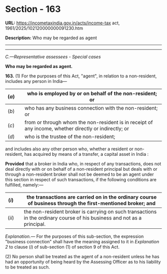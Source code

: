# Section - 163

**URL:** https://incometaxindia.gov.in/acts/income-tax act, 1961/2025/102120000000091230.htm

**Description:** Who may be regarded as agent

---

****

_C.—Representative assessees - Special cases_

**Who may be regarded as agent.**

**163.** (1) For the purposes of this Act, "agent", in relation to a non-resident, includes any person in India—

(_a_)|  |  who is employed by or on behalf of the non-resident; or  
---|---|---  
(_b_)|  |  who has any business connection with the non-resident; or  
(_c_)|  |  from or through whom the non-resident is in receipt of any income, whether directly or indirectly; or  
(_d_)|  |  who is the trustee of the non-resident;  
  
and includes also any other person who, whether a resident or non-resident, has acquired by means of a transfer, a capital asset in India :

**Provided** that a broker in India who, in respect of any transactions, does not deal directly with or on behalf of a non-resident principal but deals with or through a non-resident broker shall not be deemed to be an agent under this section in respect of such transactions, if the following conditions are fulfilled, namely:—

(_i_)|  |  the transactions are carried on in the ordinary course of business through the first-mentioned broker; and  
---|---|---  
(_ii_)|  |  the non-resident broker is carrying on such transactions in the ordinary course of his business and not as a principal.  
  
_Explanation.—_ For the purposes of this sub-section, the expression "business connection" shall have the meaning assigned to it in _Explanation 2_ to clause (_i_) of sub-section (1) of section 9 of this Act.

(2) No person shall be treated as the agent of a non-resident unless he has had an opportunity of being heard by the Assessing Officer as to his liability to be treated as such.